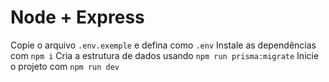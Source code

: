# Node + Express

Copie o arquivo `.env.exemple` e defina como `.env`
Instale as dependências com `npm i`
Cria a estrutura de dados usando `npm run prisma:migrate`
Inicie o projeto com `npm run dev`
